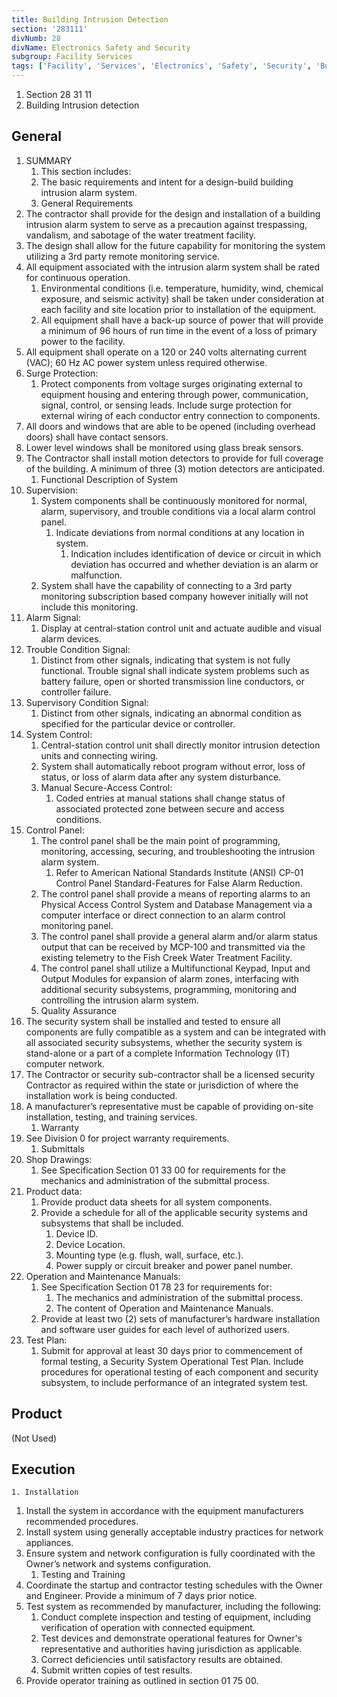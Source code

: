 ```yaml
---
title: Building Intrusion Detection
section: '283111'
divNumb: 28
divName: Electronics Safety and Security
subgroup: Facility Services
tags: ['Facility', 'Services', 'Electronics', 'Safety', 'Security', 'Building', 'Intrusion', 'Detection']
---
```


   1. Section 28 31 11
   1. Building Intrusion detection

## General

1. SUMMARY
   1. This section includes:
	1. The basic requirements and intent for a design-build building intrusion alarm system.
	2. General Requirements
2. The contractor shall provide for the design and installation of a building intrusion alarm system to serve as a precaution against trespassing, vandalism, and sabotage of the water treatment facility.
3. The design shall allow for the future capability for monitoring the system utilizing a 3rd party remote monitoring service.
4. All equipment associated with the intrusion alarm system shall be rated for continuous operation.
	1. Environmental conditions (i.e. temperature, humidity, wind, chemical exposure, and seismic activity) shall be taken under consideration at each facility and site location prior to installation of the equipment.
	2. All equipment shall have a back-up source of power that will provide a minimum of 96 hours of run time in the event of a loss of primary power to the facility.
5. All equipment shall operate on a 120 or 240 volts alternating current (VAC); 60 Hz AC power system unless required otherwise.
6. Surge Protection:
	1. Protect components from voltage surges originating external to equipment housing and entering through power, communication, signal, control, or sensing leads. Include surge protection for external wiring of each conductor entry connection to components.
7. All doors and windows that are able to be opened (including overhead doors) shall have contact sensors.
8. Lower level windows shall be monitored using glass break sensors.
9. The Contractor shall install motion detectors to provide for full coverage of the building. A minimum of three (3) motion detectors are anticipated.
	1. Functional Description of System
10. Supervision:
	1. System components shall be continuously monitored for normal, alarm, supervisory, and trouble conditions via a local alarm control panel.
		1. Indicate deviations from normal conditions at any location in system.
			1. Indication includes identification of device or circuit in which deviation has occurred and whether deviation is an alarm or malfunction.
	2. System shall have the capability of connecting to a 3rd party monitoring subscription based company however initially will not include this monitoring.
11. Alarm Signal:
	1. Display at central-station control unit and actuate audible and visual alarm devices.
12. Trouble Condition Signal:
	1. Distinct from other signals, indicating that system is not fully functional. Trouble signal shall indicate system problems such as battery failure, open or shorted transmission line conductors, or controller failure.
13. Supervisory Condition Signal:
	1. Distinct from other signals, indicating an abnormal condition as specified for the particular device or controller.
14. System Control:
	1. Central-station control unit shall directly monitor intrusion detection units and connecting wiring.
	2. System shall automatically reboot program without error, loss of status, or loss of alarm data after any system disturbance.
	3.  Manual Secure-Access Control:
		1. Coded entries at manual stations shall change status of associated protected zone between secure and access conditions.
15. Control Panel:
	1. The control panel shall be the main point of programming, monitoring, accessing, securing, and troubleshooting the intrusion alarm system.
		1. Refer to American National Standards Institute (ANSI) CP-01 Control Panel Standard-Features for False Alarm Reduction.
	2. The control panel shall provide a means of reporting alarms to an Physical Access Control System and Database Management via a computer interface or direct connection to an alarm control monitoring panel.
	3. The control panel shall provide a general alarm and/or alarm status output that can be received by MCP-100 and transmitted via the existing telemetry to the Fish Creek Water Treatment Facility.
	4. The control panel shall utilize a Multifunctional Keypad, Input and Output Modules for expansion of alarm zones, interfacing with additional security subsystems, programming, monitoring and controlling the intrusion alarm system.
	5. Quality Assurance
16. The security system shall be installed and tested to ensure all components are fully compatible as a system and can be integrated with all associated security subsystems, whether the security system is stand-alone or a part of a complete Information Technology (IT) computer network.
17. The Contractor or security sub-contractor shall be a licensed security Contractor as required within the state or jurisdiction of where the installation work is being conducted.
18. A manufacturer’s representative must be capable of providing on-site installation, testing, and training services.
	1. Warranty
19. See Division 0 for project warranty requirements.
	1. Submittals
20. Shop Drawings:
	1. See Specification Section 01 33 00 for requirements for the mechanics and administration of the submittal process.
21. Product data:
	1. Provide product data sheets for all system components.
	2. Provide a schedule for all of the applicable security systems and subsystems that shall be included.
		1. Device ID.
		2. Device Location.
		3. Mounting type (e.g. flush, wall, surface, etc.).
		4. Power supply or circuit breaker and power panel number.
22. Operation and Maintenance Manuals:
	1. See Specification Section 01 78 23 for requirements for:
		1. The mechanics and administration of the submittal process.
		2. The content of Operation and Maintenance Manuals.
	2. Provide at least two (2) sets of manufacturer’s hardware installation and software user guides for each level of authorized users.
23. Test Plan:
	1. Submit for approval at least 30 days prior to commencement of formal testing, a Security System Operational Test Plan. Include procedures for operational testing of each component and security subsystem, to include performance of an integrated system test.

## Product 

 (Not Used)


## Execution


	1. Installation
   1. Install the system in accordance with the equipment manufacturers recommended procedures.
2. Install system using generally acceptable industry practices for network appliances.
3. Ensure system and network configuration is fully coordinated with the Owner’s network and systems configuration.
	1. Testing and Training
4. Coordinate the startup and contractor testing schedules with the Owner and Engineer. Provide a minimum of 7 days prior notice.
5. Test system as recommended by manufacturer, including the following:
	1. Conduct complete inspection and testing of equipment, including verification of operation with connected equipment.
	2. Test devices and demonstrate operational features for Owner's representative and authorities having jurisdiction as applicable.
	3. Correct deficiencies until satisfactory results are obtained.
	4. Submit written copies of test results.
6. Provide operator training as outlined in section 01 75 00.

